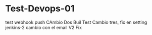 # Test-Devops-01
test webhook push
CAmbio Dos Buil Test
Cambio tres, fix en setting jenkins-2
cambio con el email V2 Fix

